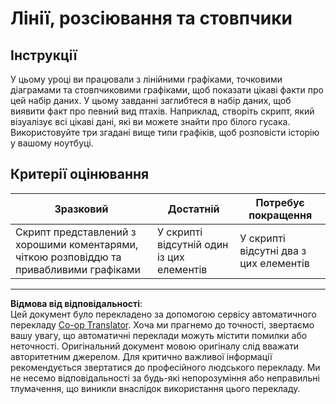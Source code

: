 <!--
CO_OP_TRANSLATOR_METADATA:
{
  "original_hash": "0ea21b6513df5ade7419c6b7d65f10b1",
  "translation_date": "2025-08-30T18:46:45+00:00",
  "source_file": "3-Data-Visualization/R/09-visualization-quantities/assignment.md",
  "language_code": "uk"
}
-->
# Лінії, розсіювання та стовпчики

## Інструкції

У цьому уроці ви працювали з лінійними графіками, точковими діаграмами та стовпчиковими графіками, щоб показати цікаві факти про цей набір даних. У цьому завданні заглибтеся в набір даних, щоб виявити факт про певний вид птахів. Наприклад, створіть скрипт, який візуалізує всі цікаві дані, які ви можете знайти про білого гусака. Використовуйте три згадані вище типи графіків, щоб розповісти історію у вашому ноутбуці.

## Критерії оцінювання

Зразковий | Достатній | Потребує покращення
--- | --- | --- |
Скрипт представлений з хорошими коментарями, чіткою розповіддю та привабливими графіками | У скрипті відсутній один із цих елементів | У скрипті відсутні два з цих елементів

---

**Відмова від відповідальності**:  
Цей документ було перекладено за допомогою сервісу автоматичного перекладу [Co-op Translator](https://github.com/Azure/co-op-translator). Хоча ми прагнемо до точності, звертаємо вашу увагу, що автоматичні переклади можуть містити помилки або неточності. Оригінальний документ мовою оригіналу слід вважати авторитетним джерелом. Для критично важливої інформації рекомендується звертатися до професійного людського перекладу. Ми не несемо відповідальності за будь-які непорозуміння або неправильні тлумачення, що виникли внаслідок використання цього перекладу.